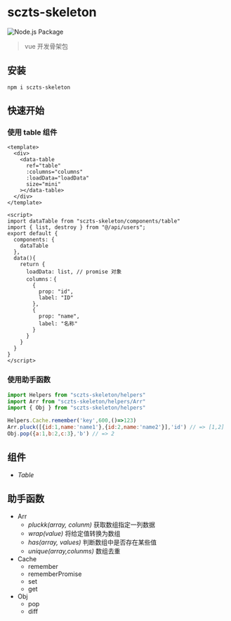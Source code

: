 # sczts-skeleton
![Node.js Package](https://github.com/eiixy/sczts-skeleton/workflows/Node.js%20Package/badge.svg)
> vue 开发骨架包

## 安装
```
npm i sczts-skeleton
```

## 快速开始
### 使用 table 组件
```vue
<template>
  <div>
    <data-table
      ref="table"
      :columns="columns"
      :loadData="loadData"
      size="mini"
    ></data-table>
  </div>
</template>

<script>
import dataTable from "sczts-skeleton/components/table"
import { list, destroy } from "@/api/users";
export default {
  components: {
    dataTable
  },
  data(){
    return {
      loadData: list, // promise 对象
      columns：{
        {
          prop: "id",
          label: "ID"
        },
        {
          prop: "name",
          label: "名称"
        }
      }
    }
  }
}
</script>
```
### 使用助手函数
```js
import Helpers from "sczts-skeleton/helpers"
import Arr from "sczts-skeleton/helpers/Arr"
import { Obj } from "sczts-skeleton/helpers"

Helpers.Cache.remember('key',600,()=>123)
Arr.pluck([{id:1,name:'name1'},{id:2,name:'name2'}],'id') // => [1,2]
Obj.pop({a:1,b:2,c:3},'b') // => 2
```

## 组件
* *Table*

## 助手函数
* Arr
    * *pluckk(array, colunm)* 获取数组指定一列数据
    * *wrap(value)* 将给定值转换为数组
    * *has(array, values)* 判断数组中是否存在某些值
    * *unique(array,colunms)* 数组去重
* Cache
    * remember
    * rememberPromise
    * set
    * get
* Obj
    * pop
    * diff
